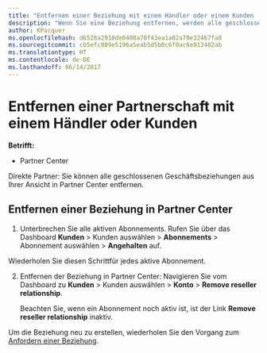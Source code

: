 ```yaml
---
title: "Entfernen einer Beziehung mit einem Händler oder einem Kunden | Partner Center"
description: "Wenn Sie eine Beziehung entfernen, werden alle geschlossenen Geschäftsbeziehungen aus der Ansicht in Partner Center entfernt."
author: KPacquer
ms.openlocfilehash: d6528a2910de0400a70f43ea1a02a79e32467fa8
ms.sourcegitcommit: cb5efc809e5196a5eab5d5b0c6f0ac6e913402ab
ms.translationtype: HT
ms.contentlocale: de-DE
ms.lasthandoff: 06/14/2017
---
```

# <a name="remove-a-relationship-with-a-reseller-or-a-customer"></a>Entfernen einer Partnerschaft mit einem Händler oder Kunden

**Betrifft:**

-   Partner Center

Direkte Partner: Sie können alle geschlossenen Geschäftsbeziehungen aus Ihrer Ansicht in Partner Center entfernen.

## <a name="remove-a-relationship-in-partner-center"></a>Entfernen einer Beziehung in Partner Center

1.  Unterbrechen Sie alle aktiven Abonnements. Rufen Sie über das Dashboard **Kunden** > Kunden auswählen > **Abonnements** > Abonnement auswählen > **Angehalten** auf. 

   Wiederholen Sie diesen Schrittfür jedes aktive Abonnement.

2.  Entfernen der Beziehung in Partner Center: Navigieren Sie vom Dashboard zu **Kunden** > Kunden auswählen > **Konto** > **Remove reseller relationship**.

    Beachten Sie, wenn ein Abonnement noch aktiv ist, ist der Link **Remove reseller relationship** inaktiv. 

Um die Beziehung neu zu erstellen, wiederholen Sie den Vorgang zum [Anfordern einer Beziehung](request-a-relationship-with-a-customer.md).
